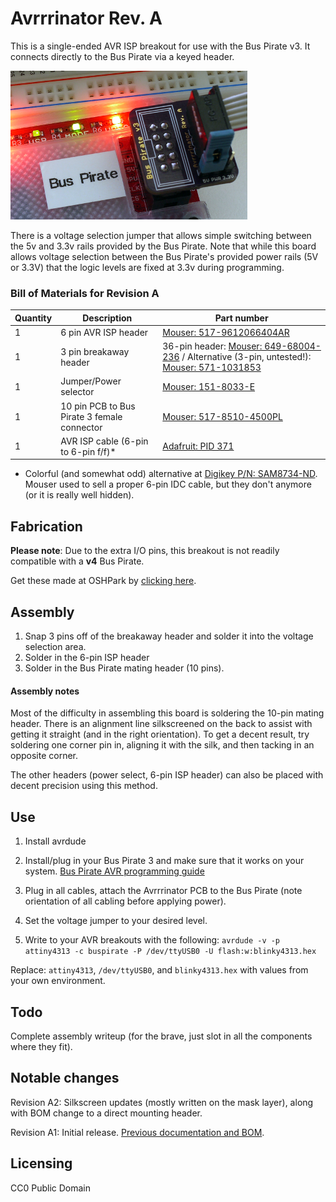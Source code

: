 # Avrrrinator Rev. A

This is a single-ended AVR ISP breakout for use with the Bus Pirate v3. It connects directly to the Bus Pirate via a keyed header.

![AVrrrinator Rev A2](images/avrrinator-a2-bp.png)

There is a voltage selection jumper that allows simple switching between the 5v and 3.3v rails provided by the Bus Pirate. Note that while this board allows voltage selection between the Bus Pirate's provided power
rails (5V or 3.3V) that the logic levels are fixed at 3.3v during programming.

### Bill of Materials for Revision A
| Quantity | Description | Part number |
| -------- | ----------- | ------ |
| 1        | 6 pin AVR ISP header | [Mouser: 517-9612066404AR](http://www.mouser.com/Search/Refine.aspx?Keyword=517-9612066404AR) |
| 1        | 3 pin breakaway header | 36-pin header: [Mouser: 649-68004-236](http://www.mouser.com/Search/Refine.aspx?Keyword=649-68004-236) / Alternative (3-pin, untested!): [Mouser: 571-1031853](http://www.mouser.com/Search/Refine.aspx?Keyword=571-1031853) |
| 1        | Jumper/Power selector | [Mouser: 151-8033-E](http://www.mouser.com/Search/Refine.aspx?Keyword=151-8033-E)|
| 1 	   | 10 pin PCB to Bus Pirate 3 female connector | [Mouser: 517-8510-4500PL](http://www.mouser.com/Search/Refine.aspx?Keyword=517-8510-4500PL)
| 1 	   | AVR ISP cable (6-pin to 6-pin f/f)\* | [Adafruit: PID 371](http://www.adafruit.com/products/371)

* Colorful (and somewhat odd) alternative at [Digikey P/N: SAM8734-ND](http://www.digikey.com/product-detail/en/IDSD-03-D-06.00-T/SAM8734-ND/3476372). Mouser used to sell a proper 6-pin IDC cable, but they don't anymore (or it is really well hidden).

## Fabrication

**Please note**: Due to the extra I/O pins, this breakout is not readily compatible with a **v4** Bus Pirate.

Get these made at OSHPark by [clicking here](https://oshpark.com/shared_projects/tvIUA78A).

## Assembly

1. Snap 3 pins off of the breakaway header and solder it into the voltage selection area.
2. Solder in the 6-pin ISP header
3. Solder in the Bus Pirate mating header (10 pins).

#### Assembly notes

Most of the difficulty in assembling this board is soldering the 10-pin mating header. There is an alignment line silkscreened on the back
to assist with getting it straight (and in the right orientation). To get a decent result, try soldering one corner pin in, aligning it with 
the silk, and then tacking in an opposite corner.
 
The other headers (power select, 6-pin ISP header) can also be placed with decent precision using this method.

## Use

1. Install avrdude

2. Install/plug in your Bus Pirate 3 and make sure that it works on your system. [Bus Pirate AVR programming guide](http://dangerousprototypes.com/docs/Bus_Pirate_AVR_Programming)

3. Plug in all cables, attach the Avrrrinator PCB to the Bus Pirate (note orientation of all cabling before applying power). 
 
4. Set the voltage jumper to your desired level.

5. Write to your AVR breakouts with the following: `avrdude -v -p attiny4313 -c buspirate -P /dev/ttyUSB0 -U flash:w:blinky4313.hex`

Replace: `attiny4313`, `/dev/ttyUSB0`, and `blinky4313.hex` with values from your own environment. 

## Todo

Complete assembly writeup (for the brave, just slot in all the components where they fit).

## Notable changes

Revision A2: Silkscreen updates (mostly written on the mask layer), along with BOM change to a direct mounting header.

Revision A1: Initial release. [Previous documentation and BOM](http://open.konspyre.org/blog/2013/01/23/the-avrrrinator-revision-a/).


## Licensing

CC0 Public Domain

